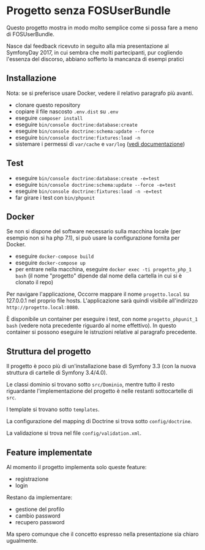 Progetto senza FOSUserBundle
============================

Questo progetto mostra in modo molto semplice come si possa fare a meno di FOSUserBundle.

Nasce dal feedback ricevuto in seguito alla mia presentazione al SymfonyDay 2017, in cui sembra
che molti partecipanti, pur cogliendo l'essenza del discorso, abbiano sofferto la mancanza di
esempi pratici

Installazione
-------------

Nota: se si preferisce usare Docker, vedere il relativo paragrafo più avanti.

* clonare questo repository
* copiare il file nascosto `.env.dist` su `.env`
* eseguire `composer install`
* eseguire `bin/console doctrine:database:create`
* eseguire `bin/console doctrine:schema:update --force`
* eseguire `bin/console doctrine:fixtures:load -n`
* sistemare i permessi di `var/cache` e `var/log`
  ([vedi documentazione](http://symfony.com/doc/3.3/setup/file_permissions.html))

Test
----

* eseguire `bin/console doctrine:database:create -e=test`
* eseguire `bin/console doctrine:schema:update --force -e=test`
* eseguire `bin/console doctrine:fixtures:load -n -e=test`
* far girare i test con `bin/phpunit`


Docker
------

Se non si dispone del software necessario sulla macchina locale (per esempio non si ha
php 7.1), si può usare la configurazione fornita per Docker.

* eseguire `docker-compose build`
* eseguire `docker-compose up`
* per entrare nella macchina, eseguire `docker exec -ti progetto_php_1 bash`
  (il nome "progetto" dipende dal nome della cartella in cui si è clonato il repo)

Per navigare l'applicazione, Occorre mappare il nome `progetto.local` su 127.0.0.1 nel proprio file hosts.
L'applicazione sarà quindi visibile all'indirizzo `http://progetto.local:8080`.

È disponibile un container per eseguire i test, con nome `progetto_phpunit_1 bash`
(vedere nota precedente riguardo al nome effettivo).
In questo container si possono eseguire le istruzioni relative al paragrafo precedente.

Struttura del progetto
----------------------

Il progetto è poco più di un'installazione base di Symfony 3.3 (con la nuova struttura di
cartelle di Symfony 3.4/4.0).

Le classi dominio si trovano sotto `src/Dominio`, mentre tutto il resto riguardante
l'implementazione del progetto è nelle restanti sottocartelle di `src`.

I template si trovano sotto `templates`.

La configurazione del mapping di Doctrine si trova sotto `config/doctrine`.

La validazione si trova nel file `config/validation.xml`.

Feature implementate
--------------------

Al momento il progetto implementa solo queste feature:

* registrazione
* login

Restano da implementare:

* gestione del profilo
* cambio password
* recupero password

Ma spero comunque che il concetto espresso nella presentazione sia chiaro ugualmente.

